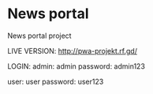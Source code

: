 # News portal
News portal project

LIVE VERSION: http://pwa-projekt.rf.gd/ 

LOGIN: admin: admin password: admin123

   user: user password: user123
